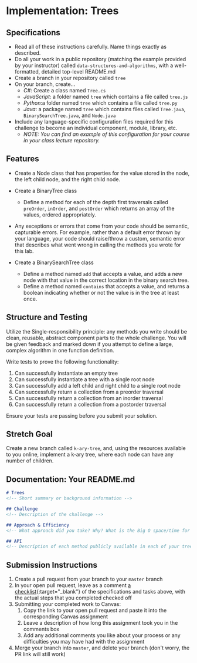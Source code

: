 # Implementation: Trees

## Specifications
- Read all of these instructions carefully. Name things exactly as described. 
- Do all your work in a public repository (matching the example provided by your instructor) called `data-structures-and-algorithms`, with a well-formatted, detailed top-level README.md
- Create a branch in your repository called `tree`
- On your branch, create...
    - _C#_: Create a class named `Tree.cs` 
    - _JavaScript_: a folder named `tree` which contains a file called `tree.js`
    - _Python_:a folder named `tree` which contains a file called `tree.py`
    - _Java_: a package named `tree` which contains files called `Tree.java`, `BinarySearchTree.java`, and `Node.java`
- Include any language-specific configuration files required for this challenge to become an individual component, module, library, etc.
    - _NOTE: You can find an example of this configuration for your course in your class lecture repository._

## Features
- Create a Node class that has properties for the value stored in the node, the left child node, and the right child node. 
- Create a BinaryTree class
    - Define a method for each of the depth first traversals called `preOrder`, `inOrder`, and `postOrder`
	which returns an array of the values, ordered appropriately.  
- Any exceptions or errors that come from your code should be semantic, capturable errors. For example, rather than a default error thrown by your language, your code should raise/throw a custom, semantic error that describes what went wrong in calling the methods you wrote for this lab.

- Create a BinarySearchTree class
	- Define a method named `add` that accepts a value, and adds a new node with that value in the correct location in the binary search tree.
	- Define a method named `contains` that accepts a value, and returns a boolean indicating whether or not the value is in the tree at least once. 

## Structure and Testing
Utilize the Single-responsibility principle: any methods you write should be clean, reusable, abstract component parts to the whole challenge. You will be given feedback and marked down if you attempt to define a large, complex algorithm in one function definition.

Write tests to prove the following functionality:
1. Can successfully instantiate an empty tree
2. Can successfully instantiate a tree with a single root node
3. Can successfully add a left child and right child to a single root node
4. Can successfully return a collection from a preorder traversal
5. Can successfully return a collection from an inorder traversal
6. Can successfully return a collection from a postorder traversal

Ensure your tests are passing before you submit your solution.

## Stretch Goal

Create a new branch called `k-ary-tree`, and, using the resources available to you online, implement a k-ary tree, where each node can have any number of children.

## Documentation: Your README.md

```markdown
# Trees
<!-- Short summary or background information -->

## Challenge
<!-- Description of the challenge -->

## Approach & Efficiency
<!-- What approach did you take? Why? What is the Big O space/time for this approach? -->

## API
<!-- Description of each method publicly available in each of your trees -->
```

## Submission Instructions
1. Create a pull request from your branch to your `master` branch
1. In your open pull request, leave as a comment [a checklist](https://github.com/blog/1825-task-lists-in-all-markdown-documents){:target="_blank"} of the specifications and tasks above, with the actual steps that you completed checked off
1. Submitting your completed work to Canvas:
    1. Copy the link to your open pull request and paste it into the corresponding Canvas assignment
    1. Leave a description of how long this assignment took you in the comments box
    1. Add any additional comments you like about your process or any difficulties you may have had with the assignment
1. Merge your branch into `master`, and delete your branch (don't worry, the PR link will still work)